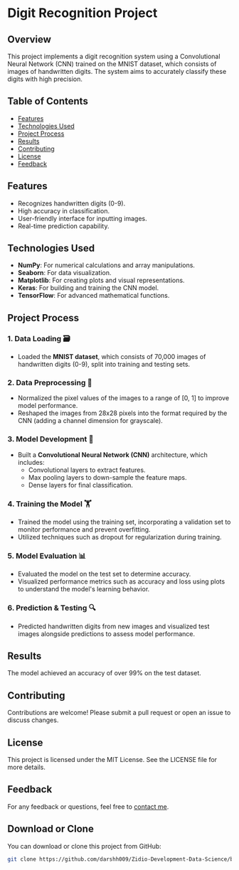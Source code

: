# Digit Recognition Project

## Overview
This project implements a digit recognition system using a Convolutional Neural Network (CNN) trained on the MNIST dataset, which consists of images of handwritten digits. The system aims to accurately classify these digits with high precision.

## Table of Contents
- [Features](#features)
- [Technologies Used](#technologies-used)
- [Project Process](#project-process)
- [Results](#results)
- [Contributing](#contributing)
- [License](#license)
- [Feedback](#feedback)

## Features
- Recognizes handwritten digits (0-9).
- High accuracy in classification.
- User-friendly interface for inputting images.
- Real-time prediction capability.

## Technologies Used
- **NumPy**: For numerical calculations and array manipulations.
- **Seaborn**: For data visualization.
- **Matplotlib**: For creating plots and visual representations.
- **Keras**: For building and training the CNN model.
- **TensorFlow**: For advanced mathematical functions.

## Project Process

### 1. Data Loading 🗃️
- Loaded the **MNIST dataset**, which consists of 70,000 images of handwritten digits (0-9), split into training and testing sets.

### 2. Data Preprocessing 🧹
- Normalized the pixel values of the images to a range of [0, 1] to improve model performance.
- Reshaped the images from 28x28 pixels into the format required by the CNN (adding a channel dimension for grayscale).

### 3. Model Development 🤖
- Built a **Convolutional Neural Network (CNN)** architecture, which includes:
  - Convolutional layers to extract features.
  - Max pooling layers to down-sample the feature maps.
  - Dense layers for final classification.

### 4. Training the Model 🏋️
- Trained the model using the training set, incorporating a validation set to monitor performance and prevent overfitting.
- Utilized techniques such as dropout for regularization during training.

### 5. Model Evaluation 📊
- Evaluated the model on the test set to determine accuracy.
- Visualized performance metrics such as accuracy and loss using plots to understand the model's learning behavior.

### 6. Prediction & Testing 🔍
- Predicted handwritten digits from new images and visualized test images alongside predictions to assess model performance.

## Results
The model achieved an accuracy of over 99% on the test dataset.

## Contributing
Contributions are welcome! Please submit a pull request or open an issue to discuss changes.

## License
This project is licensed under the MIT License. See the LICENSE file for more details.

## Feedback
For any feedback or questions, feel free to [contact me](mailto:darshhwork@gmail.com).

## Download or Clone
You can download or clone this project from GitHub:
```bash
git clone https://github.com/darshh009/Zidio-Development-Data-Science/blob/master/digit_recognition.ipynb
